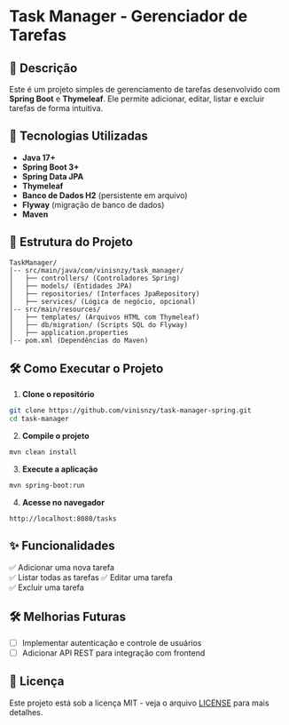 # Task Manager - Gerenciador de Tarefas

## 📌 Descrição
Este é um projeto simples de gerenciamento de tarefas desenvolvido com **Spring Boot** e **Thymeleaf**. Ele permite adicionar, editar, listar e excluir tarefas de forma intuitiva.

## 🚀 Tecnologias Utilizadas
- **Java 17+**
- **Spring Boot 3+**
- **Spring Data JPA**
- **Thymeleaf**
- **Banco de Dados H2** (persistente em arquivo)
- **Flyway** (migração de banco de dados)
- **Maven**

## 📂 Estrutura do Projeto
```
TaskManager/
│-- src/main/java/com/vinisnzy/task_manager/
│   ├── controllers/ (Controladores Spring)
│   ├── models/ (Entidades JPA)
│   ├── repositories/ (Interfaces JpaRepository)
│   ├── services/ (Lógica de negócio, opcional)
│-- src/main/resources/
│   ├── templates/ (Arquivos HTML com Thymeleaf)
│   ├── db/migration/ (Scripts SQL do Flyway)
│   ├── application.properties
│-- pom.xml (Dependências do Maven)
```

## 🛠 Como Executar o Projeto
1.  **Clone o repositório**
   ```sh
   git clone https://github.com/vinisnzy/task-manager-spring.git
   cd task-manager
   ```
2.  **Compile o projeto**
   ```sh
   mvn clean install
   ```
3.  **Execute a aplicação**
   ```sh
   mvn spring-boot:run
   ```
4.  **Acesse no navegador**
   ```
   http://localhost:8080/tasks
   ```

## ✨ Funcionalidades
✅ Adicionar uma nova tarefa  
✅ Listar todas as tarefas 
✅ Editar uma tarefa  
✅ Excluir uma tarefa  

## 🛠 Melhorias Futuras
- [ ] Implementar autenticação e controle de usuários
- [ ] Adicionar API REST para integração com frontend

## 📜 Licença
Este projeto está sob a licença MIT - veja o arquivo [LICENSE](LICENSE) para mais detalhes.

